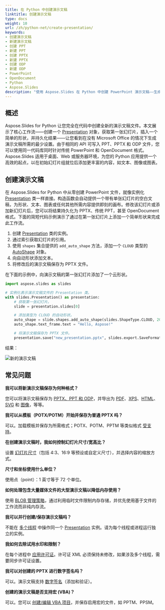 ```yaml
---
title: 在 Python 中创建演示文稿
linktitle: 创建演示文稿
type: docs
weight: 10
url: /zh/python-net/create-presentation/
keywords:
- 创建演示文稿
- 新建演示文稿
- 创建 PPT
- 新建 PPT
- 创建 PPTX
- 新建 PPTX
- 创建 ODP
- 新建 ODP
- PowerPoint
- OpenDocument
- Python
- Aspose.Slides
description: "使用 Aspose.Slides 在 Python 中创建 PowerPoint 演示文稿——生成 PPT、PPTX 和 ODP 文件，受益于 OpenDocument 支持，并以编程方式保存，确保可靠的结果。"
---
```


## **概述**

Aspose.Slides for Python 让您完全在代码中创建全新的演示文稿文件。本文展示了核心工作流——创建一个 [Presentation](https://reference.aspose.com/slides/python-net/aspose.slides/presentation/) 对象，获取第一张幻灯片，插入一个简单的形状，并持久化结果——让您看到在没有 Microsoft Office 的情况下生成演示文稿所需的最少设置。由于相同的 API 可写入 PPT、PPTX 和 ODP 文件，您可以使用同一代码库同时针对传统 PowerPoint 和 OpenDocument 格式。Aspose.Slides 适用于桌面、Web 或服务器环境，为您的 Python 应用提供一个高效的起点，以在初始幻灯片组就位后添加更丰富的内容，如文本、图像或图表。

## **创建演示文稿**

在 Aspose.Slides for Python 中从零创建 PowerPoint 文件，就像实例化 [Presentation](https://reference.aspose.com/slides/python-net/aspose.slides/presentation/) 类一样直接。构造函数会自动提供一个带有单张幻灯片的空白文稿，为形状、文本、图表或任何其他所需内容提供即刻的画布。修改该幻灯片或添加新幻灯片后，您可以将结果持久化为 PPTX、传统 PPT，甚至 OpenDocument 格式。下面的简短代码示例演示了通过在第一张幻灯片上添加一个简单形状来完成此工作流。

1. 创建 [Presentation](https://reference.aspose.com/slides/python-net/aspose.slides/presentation/) 类的实例。
1. 通过索引获取幻灯片的引用。
1. 使用 `shapes` 集合提供的 `add_auto_shape` 方法，添加一个 `CLOUD` 类型的 [AutoShape](https://reference.aspose.com/slides/python-net/aspose.slides/autoshape/) 对象。
1. 向自动形状添加文本。
1. 将修改后的演示文稿保存为 PPTX 文件。

在下面的示例中，向演示文稿的第一张幻灯片添加了一个云形状。

```py
import aspose.slides as slides

# 实例化表示演示文稿文件的 Presentation 类。
with slides.Presentation() as presentation:
    # 获取第一张幻灯片。
    slide = presentation.slides[0]

    # 添加类型为 CLOUD 的自动形状。
    auto_shape = slide.shapes.add_auto_shape(slides.ShapeType.CLOUD, 20, 20, 200, 80)
    auto_shape.text_frame.text = "Hello, Aspose!"

    # 将演示文稿保存为 PPTX 文件。
    presentation.save("new_presentation.pptx", slides.export.SaveFormat.PPTX)
```

结果：

![新的演示文稿](new_presentation.png)

## **常见问题**

**我可以将新演示文稿保存为何种格式？**

您可以将演示文稿保存为 [PPTX、PPT 和 ODP](/slides/zh/python-net/save-presentation/)，并导出为 [PDF](/slides/zh/python-net/convert-powerpoint-to-pdf/)、[XPS](/slides/zh/python-net/convert-powerpoint-to-xps/)、[HTML](/slides/zh/python-net/convert-powerpoint-to-html/)、[SVG](/slides/zh/python-net/convert-powerpoint-to-png/) 和 [图像](/slides/zh/python-net/convert-powerpoint-to-png/)，等等。

**我可以从模板（POTX/POTM）开始并保存为普通 PPTX 吗？**

可以。加载模板并保存为所需格式；POTX、POTM、PPTM 等类似格式 [受支持](/slides/zh/python-net/supported-file-formats/)。

**在创建演示文稿时，我如何控制幻灯片尺寸/宽高比？**

设置 [幻灯片尺寸](/slides/zh/python-net/slide-size/)（包括 4:3、16:9 等预设或自定义尺寸），并选择内容的缩放方式。

**尺寸和坐标使用什么单位？**

使用点（point）：1 英寸等于 72 个单位。

**如何处理包含大量媒体文件的大型演示文稿以降低内存使用？**

使用 [BLOB 管理策略](/slides/zh/python-net/manage-blob/)，通过利用临时文件限制内存存储，并优先使用基于文件的工作流而非纯内存流。

**我可以并行创建/保存演示文稿吗？**

不能在 [多个线程](/slides/zh/python-net/multithreading/) 中操作同一个 [Presentation](https://reference.aspose.com/slides/python-net/aspose.slides/presentation/) 实例。请为每个线程或进程运行独立的实例。

**我如何去除试用水印和限制？**

在每个进程中 [应用许可证](/slides/zh/python-net/licensing/)。许可证 XML 必须保持未修改，如果涉及多个线程，需要同步许可证设置。

**我可以对创建的 PPTX 进行数字签名吗？**

可以。演示文稿支持 [数字签名](/slides/zh/python-net/digital-signature-in-powerpoint/)（添加和验证）。

**创建的演示文稿是否支持宏 (VBA)？**

可以。您可以 [创建/编辑 VBA 项目](/slides/zh/python-net/presentation-via-vba/)，并保存启用宏的文件，如 PPTM、PPSM。